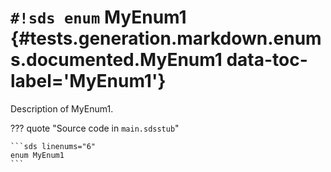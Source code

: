 # `#!sds enum` MyEnum1 {#tests.generation.markdown.enums.documented.MyEnum1 data-toc-label='MyEnum1'}

Description of MyEnum1.

??? quote "Source code in `main.sdsstub`"

    ```sds linenums="6"
    enum MyEnum1
    ```
